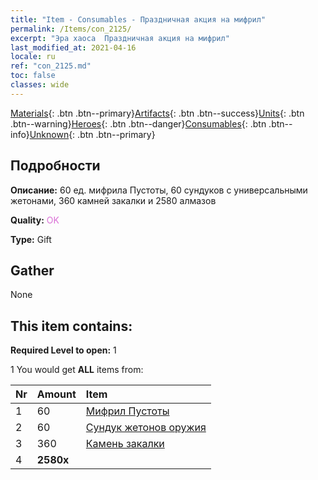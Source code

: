 ```yaml
---
title: "Item - Consumables - Праздничная акция на мифрил"
permalink: /Items/con_2125/
excerpt: "Эра хаоса  Праздничная акция на мифрил"
last_modified_at: 2021-04-16
locale: ru
ref: "con_2125.md"
toc: false
classes: wide
---
```

 [Materials](/ru/Items/){: .btn .btn--primary}[Artifacts](/ru/Items/Artifacts/){: .btn .btn--success}[Units](/ru/Items/Units/){: .btn .btn--warning}[Heroes](/ru/Items/Heroes/){: .btn .btn--danger}[Consumables](/ru/Items/Consumables/){: .btn .btn--info}[Unknown](/ru/Items/Unknown/){: .btn .btn--primary}

## Подробности
 **Описание:** 60 ед. мифрила Пустоты, 60 сундуков с универсальными жетонами, 360 камней закалки и 2580 алмазов

 **Quality:** <span style="color: #DA70D6">OK</span>

 **Type:** Gift

## Gather

  None

## This item contains:

 **Required Level to open:** 1

 1 You would get **ALL** items  from:

  | Nr | Amount |     Item    |
  |:---|:-------|:------------|
  | 1 | 60 | [Мифрил Пустоты](/ru/Items/con_817/) |  | 
  | 2 | 60 | [Сундук жетонов оружия](/ru/Items/con_1367/) |  | 
  | 3 | 360 | [Камень закалки](/ru/Items/con_814/) |  | 
  | 4 |  **2580x** | <i class="fas fa-gem"/> |  | 
